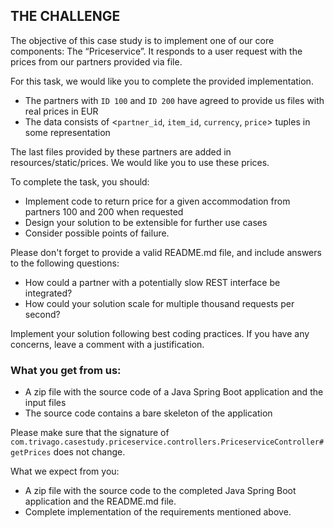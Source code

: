 ## THE CHALLENGE

The objective of this case study is to implement one of our core components: The
“Priceservice”. It responds to a user request with the prices from our partners provided via
file.

For this task, we would like you to complete the provided implementation.

* The partners with `ID 100` and `ID 200` have agreed to provide us files with real prices in EUR
* The data consists of <`partner_id`, `item_id`, `currency`, `price`> tuples in some
  representation

The last files provided by these partners are added in resources/static/prices. We would like
you to use these prices.

To complete the task, you should:
* Implement code to return price for a given accommodation from partners 100 and 200 when requested
* Design your solution to be extensible for further use cases 
* Consider possible points of failure.

Please don't forget to provide a valid README.md file, and include answers to the following questions:
  * How could a partner with a potentially slow REST interface be integrated?
  * How could your solution scale for multiple thousand requests per second? 

Implement your solution following best coding practices. 
If you have any concerns, leave a comment with a justification.

### What you get from us:
* A zip file with the source code of a Java Spring Boot application and the input files 
*  The source code contains a bare skeleton of the application

Please make sure that the signature of `com.trivago.casestudy.priceservice.controllers.PriceserviceController#getPrices` does not change.

What we expect from you:
* A zip file with the source code to the completed Java Spring Boot application and the README.md file.
* Complete implementation of the requirements mentioned above. 